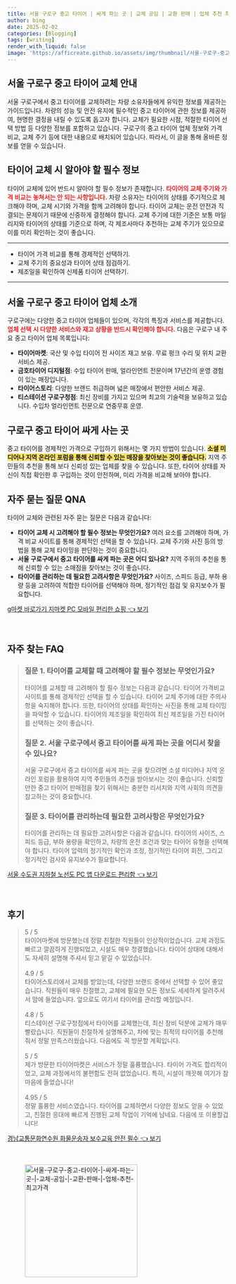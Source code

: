 ```yaml
---
title: 서울 구로구 중고 타이어 | 싸게 파는 곳 | 교체 공임 | 교환 판매 | 업체 추천 최고가격
author: bing
date: 2025-02-02
categories: [Blogging]
tags: [writing]
render_with_liquid: false
image: 'https://afficreate.github.io/assets/img/thumbnail/서울-구로구-중고-타이어-|-싸게-파는-곳-|-교체-공임-|-교환-판매-|-업체-추천-최고가격.webp'
---
```



<h2 id='서울-구로구-중고-타이어-교체-안내'>서울 구로구 중고 타이어 교체 안내</h2>

<p>서울 구로구에서 중고 타이어를 교체하려는 차량 소유자들에게 유익한 정보를 제공하는 가이드입니다. 차량의 성능 및 안전 유지에 필수적인 중고 타이어에 관한 정보를 제공하여, 현명한 결정을 내릴 수 있도록 돕고자 합니다. 교체가 필요한 시점, 적절한 타이어 선택 방법 등 다양한 정보를 포함하고 있습니다. 구로구의 중고 타이어 업체 정보와 가격 비교, 교체 주기 등에 대한 내용으로 배치되어 있습니다. 따라서, 이 글을 통해 올바른 정보를 얻을 수 있습니다.</p>

<h2 id='타이어-교체-시-알아야-할-필수-정보'>타이어 교체 시 알아야 할 필수 정보</h2>

<p>타이어 교체에 있어 반드시 알아야 할 필수 정보가 존재합니다. <b><span style="color: #ee2323;">타이어의 교체 주기와 가격 비교는 놓쳐서는 안 되는 사항입니다.</span></b> 차량 소유자는 타이어의 상태를 주기적으로 체크해야 하며, 교체 시기와 가격을 함께 고려해야 합니다. 타이어 교체는 운전 안전과 직결되는 문제이기 때문에 신중하게 결정해야 합니다. 교체 주기에 대한 기준은 보통 마일리지와 타이어의 상태를 기준으로 하며, 각 제조사마다 추천하는 교체 주기가 있으므로 이를 미리 확인하는 것이 좋습니다.</p>

<hr />

<ul>
    <li>타이어 가격 비교를 통해 경제적인 선택하기.</li>
    <li>교체 주기의 중요성과 타이어 상태 점검하기.</li>
    <li>제조일을 확인하여 신제품 타이어 선택하기.</li>
</ul>

<hr />

<h2 id='구로구-중고-타이어-업체-소개'>서울 구로구 중고 타이어 업체 소개</h2>

<p>구로구에는 다양한 중고 타이어 업체들이 있으며, 각각의 특징과 서비스를 제공합니다. <b><span style="color: #ee2323;">업체 선택 시 다양한 서비스와 재고 상황을 반드시 확인해야 합니다.</span></b> 다음은 구로구 내 주요 중고 타이어 업체 목록입니다:</p>

<ul>
    <li><b>타이어마켓</b>: 국산 및 수입 타이어 전 사이즈 재고 보유. 무료 펑크 수리 및 위치 교환 서비스 제공.</li>
    <li><b>금호타이어 디지털점</b>: 수입 타이어 판매, 얼라인먼트 전문이며 17년간의 운영 경험이 있는 매장입니다.</li>
    <li><b>타이어스토리</b>: 다양한 브랜드 취급하며 넓은 매장에서 편안한 서비스 제공.</li>
    <li><b>티스테이션 구로구청점</b>: 최신 장비를 가지고 있으며 최고의 기술력을 보유하고 있습니다. 수입차 얼라인먼트 전문으로 연중무휴 운영.</li>
</ul>

<h2 id='구로구-중고-타이어-싸게-사는-곳'>구로구 중고 타이어 싸게 사는 곳</h2>

<p>중고 타이어를 경제적인 가격으로 구입하기 위해서는 몇 가지 방법이 있습니다. <b><span style="background-color: #ffe066;">소셜 미디어나 지역 온라인 포럼을 통해 신뢰할 수 있는 매장을 찾아보는 것이 좋습니다.</span></b> 지역 주민들의 추천을 통해 보다 신뢰성 있는 업체를 찾을 수 있습니다. 또한, 타이어 상태를 자신이 직접 확인한 후 구입하는 것이 안전하며, 미리 가격을 비교해 보아야 합니다.</p>

<h2 id='자주-묻는-질문-QNA'>자주 묻는 질문 QNA</h2>

<p>타이어 교체와 관련된 자주 묻는 질문은 다음과 같습니다:</p>

<ul>
    <li><b>타이어 교체 시 고려해야 할 필수 정보는 무엇인가요?</b> 여러 요소를 고려해야 하며, 가격 비교 사이트를 통해 경제적인 선택을 할 수 있습니다. 교체 주기와 사진 등의 방법을 통해 교체 타이밍을 판단하는 것이 중요합니다.</li>
    <li><b>서울 구로구에서 중고 타이어를 싸게 파는 곳은 어디 있나요?</b> 지역 주위의 추천을 통해 신뢰할 수 있는 소매점을 찾아보는 것이 좋습니다.</li>
    <li><b>타이어를 관리하는 데 필요한 고려사항은 무엇인가요?</b> 사이즈, 스피드 등급, 부하 용량 등을 고려하여 적합한 타이어를 선택해야 하며, 정기적인 점검 및 유지보수가 필요합니다.</li>
</ul>


<p><a class="click-button" title="g마켓 바로가기 지마켓 PC 모바일 편리한 쇼핑" href="https://afficreate.github.io/posts/g%EB%A7%88%EC%BC%93-%EB%B0%94%EB%A1%9C%EA%B0%80%EA%B8%B0-%EC%A7%80%EB%A7%88%EC%BC%93-PC-%EB%AA%A8%EB%B0%94%EC%9D%BC-%ED%8E%B8%EB%A6%AC%ED%95%9C-%EC%87%BC%ED%95%91/" rel="dofollow">g마켓 바로가기 지마켓 PC 모바일 편리한 쇼핑 👈 보기</a></p><br>
<h2 id='자주_찾는_FAQ'>자주 찾는 FAQ</h2>
<div itemscope="" itemtype="https://schema.org/FAQPage"> 
<blockquote> 
<div itemscope="" itemprop="mainEntity" itemtype="https://schema.org/Question"> 
<h3 itemprop="name">질문 1. 타이어를 교체할 때 고려해야 할 필수 정보는 무엇인가요?</h3> 
<div itemscope="" itemprop="acceptedAnswer" itemtype="https://schema.org/Answer"> 
<span itemprop="text"> 
<p>타이어를 교체할 때 고려해야 할 필수 정보는 다음과 같습니다. 타이어 가격비교 사이트를 통해 경제적인 선택을 할 수 있습니다. 타이어 교체 주기에 대한 주의사항을 숙지해야 합니다. 또한, 타이어의 상태를 확인하는 사진을 통해 교체 타이밍을 파악할 수 있습니다. 타이어의 제조일을 확인하여 최신 제조일을 가진 타이어를 선택하는 것이 좋습니다.</p> 
</span> 
</div> 
</div> 

<div itemscope="" itemprop="mainEntity" itemtype="https://schema.org/Question"> 
<h3 itemprop="name">질문 2. 서울 구로구에서 중고 타이어를 싸게 파는 곳을 어디서 찾을 수 있나요?</h3> 
<div itemscope="" itemprop="acceptedAnswer" itemtype="https://schema.org/Answer"> 
<span itemprop="text"> 
<p>서울 구로구에서 중고 타이어를 싸게 파는 곳을 찾으려면 소셜 미디어나 지역 온라인 포럼을 활용하여 지역 주민들의 추천을 받아보시는 것이 좋습니다. 신뢰할 만한 중고 타이어 판매점을 찾기 위해서는 충분한 리서치와 지역 사회의 의견을 참고하는 것이 중요합니다.</p> 
</span> 
</div> 
</div> 

<div itemscope="" itemprop="mainEntity" itemtype="https://schema.org/Question"> 
<h3 itemprop="name">질문 3. 타이어를 관리하는데 필요한 고려사항은 무엇인가요?</h3> 
<div itemscope="" itemprop="acceptedAnswer" itemtype="https://schema.org/Answer"> 
<span itemprop="text"> 
<p>타이어를 관리하는 데 필요한 고려사항은 다음과 같습니다. 타이어의 사이즈, 스피드 등급, 부하 용량을 확인하고, 차량의 운전 조건과 맞는 타이어 유형을 선택해야 합니다. 타이어 압력의 정기적인 확인과 조정, 정기적인 타이어 회전, 그리고 정기적인 검사와 유지보수가 필요합니다.</p> 
</span> 
</div> 
</div> 
</blockquote> 
</div> 
<p><a class="click-button" title="서울 수도권 지하철 노선도 PC 앱 다운로드 편리함" href="https://afficreate.github.io/posts/%EC%84%9C%EC%9A%B8-%EC%88%98%EB%8F%84%EA%B6%8C-%EC%A7%80%ED%95%98%EC%B2%A0-%EB%85%B8%EC%84%A0%EB%8F%84-PC-%EC%95%B1-%EB%8B%A4%EC%9A%B4%EB%A1%9C%EB%93%9C-%ED%8E%B8%EB%A6%AC%ED%95%A8/" rel="dofollow">서울 수도권 지하철 노선도 PC 앱 다운로드 편리함 👈 보기</a></p><br>
<h2 id='후기'>후기</h2>
<div itemscope itemtype="https://schema.org/Product">
  <blockquote>
  <div itemprop="review" itemscope itemtype="https://schema.org/Review">
      <div itemprop="reviewRating" itemscope itemtype="https://schema.org/Rating"> <span itemprop="ratingValue">5</span> / <span itemprop="bestRating">5</span> </div>
      <span itemprop="reviewBody">타이어마켓에 방문했는데 정말 친절한 직원들이 인상적이었습니다. 교체 과정도 빠르고 깔끔하게 진행되었고, 시설도 매우 청결했습니다. 타이어 상태에 대해서도 자세히 설명해 주셔서 믿고 맡길 수 있었습니다.</span>
  </div>
  <br>
  <div itemprop="review" itemscope itemtype="https://schema.org/Review">
      <div itemprop="reviewRating" itemscope itemtype="https://schema.org/Rating"> <span itemprop="ratingValue">4.9</span> / <span itemprop="bestRating">5</span> </div>
      <span itemprop="reviewBody">타이어스토리에서 교체를 받았는데, 다양한 브랜드 중에서 선택할 수 있어 좋았습니다. 직원들이 매우 친절했고, 교체에 필요한 모든 정보도 세세하게 알려주셔서 맘에 들었습니다. 앞으로도 여기서 타이어를 관리할 예정입니다.</span>
  </div>
  <br>
  <div itemprop="review" itemscope itemtype="https://schema.org/Review">
      <div itemprop="reviewRating" itemscope itemtype="https://schema.org/Rating"> <span itemprop="ratingValue">4.8</span> / <span itemprop="bestRating">5</span> </div>
      <span itemprop="reviewBody">티스테이션 구로구청점에서 타이어를 교체했는데, 최신 장비 덕분에 교체가 매우 빨랐습니다. 직원들이 친절하게 설명해주고, 차에 맞는 최적의 타이어를 추천해줘서 정말 만족스러웠습니다. 다음에도 꼭 방문할 계획입니다.</span>
  </div>
  <br>
  <div itemprop="review" itemscope itemtype="https://schema.org/Review">
      <div itemprop="reviewRating" itemscope itemtype="https://schema.org/Rating"> <span itemprop="ratingValue">5</span> / <span itemprop="bestRating">5</span> </div>
      <span itemprop="reviewBody">제가 방문한 타이어마켓은 서비스가 정말 훌륭했습니다. 타이어 가격도 합리적이었고, 교체 과정에서의 불편함도 전혀 없었습니다. 특히, 시설이 깨끗해 여기가 참 마음에 들었습니다!</span>
  </div>
  <br>
  <div itemprop="review" itemscope itemtype="https://schema.org/Review">
      <div itemprop="reviewRating" itemscope itemtype="https://schema.org/Rating"> <span itemprop="ratingValue">4.95</span> / <span itemprop="bestRating">5</span> </div>
      <span itemprop="reviewBody">정말 훌륭한 서비스였습니다. 타이어를 교체하면서 다양한 정보도 얻을 수 있었고, 친절한 응대에 빠르게 진행된 교체 작업이 기억에 남네요. 다음에 또 이용할겁니다!</span>
  </div>
  </blockquote>
</div>
<p><a class="click-button" title="경남교통문화연수원 화물운송자 보수교육 안전 필수" href="https://afficreate.github.io/posts/%EA%B2%BD%EB%82%A8%EA%B5%90%ED%86%B5%EB%AC%B8%ED%99%94%EC%97%B0%EC%88%98%EC%9B%90-%ED%99%94%EB%AC%BC%EC%9A%B4%EC%86%A1%EC%9E%90-%EB%B3%B4%EC%88%98%EA%B5%90%EC%9C%A1-%EC%95%88%EC%A0%84-%ED%95%84%EC%88%98/" rel="dofollow">경남교통문화연수원 화물운송자 보수교육 안전 필수 👈 보기</a></p><br>
<figure class="image"><img src="https://afficreate.github.io/assets/img/thumbnail/서울-구로구-중고-타이어-|-싸게-파는-곳-|-교체-공임-|-교환-판매-|-업체-추천-최고가격.webp" alt="서울-구로구-중고-타이어-|-싸게-파는-곳-|-교체-공임-|-교환-판매-|-업체-추천-최고가격" width="256" height="256"></figure>